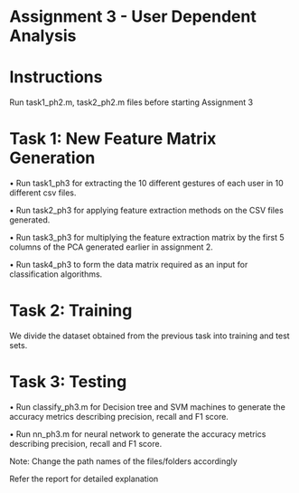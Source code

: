# Assignment 3 - User Dependent Analysis
# Instructions
Run task1_ph2.m, task2_ph2.m files before starting Assignment 3

# Task 1: New Feature Matrix Generation
•	Run task1_ph3 for extracting the 10 different gestures of each user in 10 different csv files.

•	Run task2_ph3 for applying feature extraction methods on the CSV files generated. 

•	Run task3_ph3 for multiplying the feature extraction matrix by the first 5 columns of the PCA generated earlier in assignment 2.

•	Run task4_ph3 to form the data matrix required as an input for classification algorithms.

# Task 2: Training 
We divide the dataset obtained from the previous task into training and test sets.

# Task 3: Testing
•	Run classify_ph3.m for Decision tree and SVM machines to generate the accuracy metrics describing precision, recall and F1 score.

•	Run nn_ph3.m for neural network to generate the accuracy metrics describing precision, recall and F1 score.



Note: Change the path names of the files/folders accordingly

Refer the report for detailed explanation


